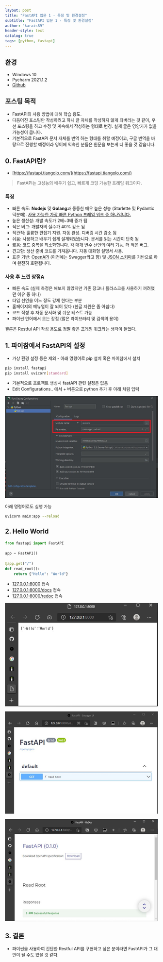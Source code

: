 ```yaml
---
layout: post
title: "FastAPI 입문 1 - 특징 및 환경설정"
subtitle: "FastAPI 입문 1 - 특징 및 환경설정"
author: "karais89"
header-style: text
catalog: true
tags: [python, fastapi]
---
```



## 환경

- Windows 10
- Pycharm 2021.1.2
- [Github](https://github.com/karais89/home-fast-api)

## 포스팅 목적

- FastAPI의 사용 방법에 대해 학습 용도.
- 다듬어진 포스팅만 작성하려고 하니 글 자체를 작성하지 않게 되버리는 것 같아, 우선 포스팅을 하고 수정 및 계속해서 작성하는 형태로 변경. 실제 글은 영양가가 없을 가능성이 큽니다.
- 기본적으로 FastAPI 문서 자체를 번역 하는 형태를 취할 예정이고, 구글 번역을 바탕으로 진행할 예정이라 영어에 익숙한 분들은 원문을 보는게 더 좋을 것 같습니다.

## 0. FastAPI란?

- [https://fastapi.tiangolo.com/](https://fastapi.tiangolo.com/)

> FastAPI는 고성능의 배우기 쉽고, 빠르게 코딩 가능한 프레임 워크이다.

### 특징

- 빠른 속도: **Nodejs** 및 **Golang**과 동등한 매우 높은 성능 (Starlette 및 Pydantic 덕분에). [사용 가능한 가장 빠른 Python 프레임 워크 중 하나입니다.](https://fastapi.tiangolo.com/#performance)
- 높은 생산성: 개발 속도가 2배~3배 증가 됨
- 적은 버그: 개발자의 실수가 40% 감소 됨
- 직관적: 훌륭한 편집기 지원. 자동 완성. 디버깅 시간 감소 됨
- 쉬움: 사용하고 배우기 쉽게 설계되었습니다. 문서를 읽는 시간이 단축 됨
- 짧음: 코드 중복을 최소화합니다. 각 매개 변수 선언의 여러 기능. 더 적은 버그.
- 견고함: 생산 준비 코드를 가져옵니다. 자동 대화형 설명서 사용.
- 표준 기반: [OpenAPI](https://github.com/OAI/OpenAPI-Specification) (이전에는 Swagger라고 함) 및 [JSON 스키마](https://json-schema.org/)를 기반으로 하며 완전히 호환됩니다.

### 사용 후 느낀 장점A

- 빠른 속도 (실제 측정은 해보지 않았지만 기존 장고나 플라스크를 사용하기 꺼려했던 이유 중 하나)
- 타입 선언을 어느 정도 강제 한다는 부분
- 홈페이지의 메뉴얼이 잘 되어 있다 (한글 지원은 좀 아쉽다)
- 코드 작성 후 자동 문서화 및 쉬운 테스트 가능
- 파이썬 언어에서 오는 장점 (많은 라이브러리 및 검색의 용이)

결론은 Restful API 작성 용도로 정말 좋은 프레임 워크라는 생각이 들었다.

## 1. 파이참에서 FastAPI의 설정

- 가상 환경 설정 등은 제외 - 아래 명령어로 pip 설치 혹은 파이참에서 설치

```bash
pip install fastapi
pip install uvicorn[standard]
```

- 기본적으로 프로젝트 생성시 fastAPI 관련 설정은 없음
- Edit Configurations.. 에서 + 버튼으로 python 추가 후 아래 처럼 입력

![ide](/img/in-post/python/2021-06-18_002543.jpg)

아래 명령어로도 실행 가능

```bash
uvicorn main:app --reload
```

## 2. Hello World

```python
from fastapi import FastAPI

app = FastAPI()

@app.get("/")
def read_root():
    return {"Hello": "World"}
```

- [127.0.0.1:8000](http://127.0.0.1:8000/) 접속
- [127.0.0.1:8000/docs](http://127.0.0.1:8000/docs) 접속
- [127.0.0.1:8000/redoc](http://127.0.0.1:8000/redoc) 접속

![root](/img/in-post/python/2021-06-18_003158.jpg)

![docs](/img/in-post/python/2021-06-18_003347.jpg)

![redoc](/img/in-post/python/2021-06-18_003411.jpg)

## 3. 결론

- 파이썬을 사용하여 간단한 Restful API를 구현하고 싶은 분이라면 FastAPI가 그 대안이 될 수도 있을 것 같다.